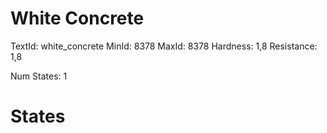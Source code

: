 # White Concrete
TextId: white_concrete
MinId: 8378
MaxId: 8378
Hardness: 1,8
Resistance: 1,8

Num States: 1
# States
```

```